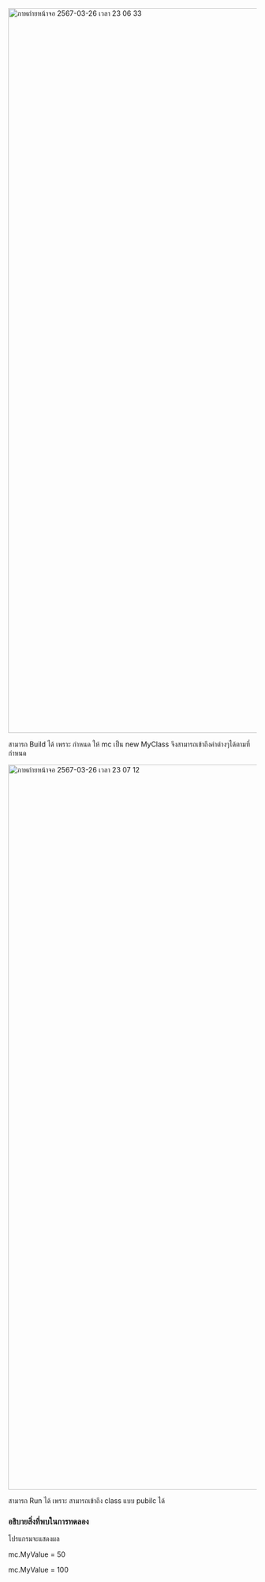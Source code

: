<img width="1470" alt="ภาพถ่ายหน้าจอ 2567-03-26 เวลา 23 06 33" src="https://github.com/omelaweng/03376836-OOP-2566-Lab-07/assets/144561325/35b482b2-6f97-4435-af73-4e8a21eb5a24">

สามารถ Build ได้ เพราะ กำหนด ให้ mc เป็น new MyClass จึงสามารถเข้าถึงค่าต่างๆได้ตามที่กำหนด

<img width="1470" alt="ภาพถ่ายหน้าจอ 2567-03-26 เวลา 23 07 12" src="https://github.com/omelaweng/03376836-OOP-2566-Lab-07/assets/144561325/bc63ec48-7d2a-4e08-a1f7-140b015b9f41">

สามารถ Run ได้ เพราะ สามารถเข้าถึง class แบบ pubilc ได้
### อธิบายสิ่งที่พบในการทดลอง
โปรแกรมจะแสดงผล

mc.MyValue = 50

mc.MyValue = 100
